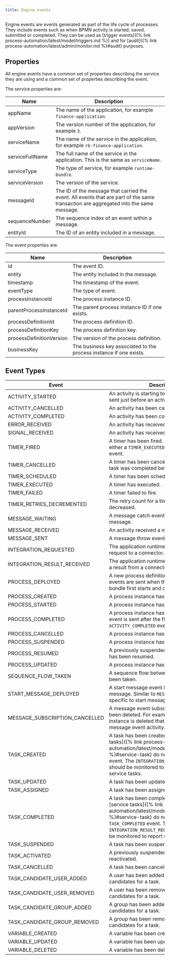 ```yaml
---
title: Engine events
---
```


Engine events are events generated as part of the life cycle of processes. They include events such as when BPMN activity is started, saved, submitted or completed. They can be used as [trigger events]({% link process-automation/latest/model/triggers.md %}) and for [audit]({% link process-automation/latest/admin/monitor.md %}#audit) purposes.

## Properties

All engine events have a common set of properties describing the service they are using and a common set of properties describing the event.

The service properties are:

| Name | Description |
| ---- | ----------- |
|  appName  | The name of the application, for example `finance-application`. |
|  appVersion  | The version number of the application, for example `3`.  |
|  serviceName  | The name of the service in the application, for example `rb-finance-application`.  |
|  serviceFullName  | The full name of the service in the application. This is the same as `serviceName`. |
|  serviceType  | The type of service, for example `runtime-bundle`.  |
|  serviceVersion  | The version of the service. |
|  messageId  | The ID of the message that carried the event. All events that are part of the same transaction are aggregated into the same message. |
|  sequenceNumber  | The sequence index of an event within a message. |
|  entityId  | The ID of an entity included in a message. |

The event properties are:

| Name | Description |
|------|-------------|
| id | The event ID. |
| entity | The entity included in the message. |
| timestamp | The timestamp of the event. |
| eventType | The type of event. |
| processInstanceId | The process instance ID. |
| parentProcessInstanceId | The parent process instance ID if one exists. |
| processDefinitionId | The process definition ID. |
| processDefinitionKey | The process definition key. |
| processDefinitionVersion | The version of the process definition. |
| businessKey | The business key associated to the process instance if one exists. |

## Event Types

| Event | Description |
| ----- | ----------- |
| ACTIVITY_STARTED | An activity is starting to execute. This event is sent just before an activity is executed. |
| ACTIVITY_CANCELLED | An activity has been cancelled. |
| ACTIVITY_COMPLETED | An activity has been completed. |
| ERROR_RECEIVED | An activity has received an error event. |
| SIGNAL_RECEIVED | An activity has received a signal. |
| TIMER_FIRED | A timer has been fired. It will be followed by either a `TIMER_EXECUTED` or `TIMER_FAILED` event. |
| TIMER_CANCELLED | A timer has been cancelled, for example if a task was completed before the timer expired. |
| TIMER_SCHEDULED | A timer has been scheduled. |
| TIMER_EXECUTED | A timer has executed. |
| TIMER_FAILED | A timer failed to fire. |
| TIMER_RETRIES_DECREMENTED | The retry count for a timer has been decreased. |
| MESSAGE_WAITING | A message catch event is waiting to receive a message. |
| MESSAGE_RECEIVED | An activity received a message. |
| MESSAGE_SENT | A message throw event has sent a message. |
| INTEGRATION_REQUESTED | The application runtime bundle has sent a request to a connector. |
| INTEGRATION_RESULT_RECEIVED | The application runtime bundle has received a result from a connector. |
| PROCESS_DEPLOYED | A new process definition is available. These events are sent when the application runtime bundle first starts and on any restarts. |
| PROCESS_CREATED | A process instance has been created. |
| PROCESS_STARTED | A process instance has been started. |
| PROCESS_COMPLETED | A process instance has been completed. This event is sent after the final `ACTIVITY_COMPLETED` event is sent. |
| PROCESS_CANCELLED | A process instance has been cancelled. |
| PROCESS_SUSPENDED | A process instance has been suspended. |
| PROCESS_RESUMED | A previously suspended process instance has been resumed. |
| PROCESS_UPDATED | A process instance has been updated. |
| SEQUENCE_FLOW_TAKEN | A sequence flow between two activities has been taken. |
| START_MESSAGE_DEPLOYED | A start message event is waiting to catch a message. Similar to `MESSAGE_WAITING` but specific to start message events. |
| MESSAGE_SUBSCRIPTION_CANCELLED | A message event subscription entity has been deleted. For example, if a process instance is deleted that had an active catch message event activity. |
| TASK_CREATED | A task has been created. Note that [service tasks]({% link process-automation/latest/model/processes/bpmn.md %}#service-task) do not emit a `TASK_CREATED` event. The `INTEGRATION_REQUESTED` event should be monitored to report or track service tasks. |
| TASK_UPDATED | A task has been updated. |
| TASK_ASSIGNED | A task has been assigned. |
| TASK_COMPLETED | A task has been completed. Note that [service tasks]({% link process-automation/latest/model/processes/bpmn.md %}#service-task) do not emit a `TASK_COMPLETED` event. The `INTEGRATION_RESULT_RECEIVED` event should be monitored to report or track service tasks. |
| TASK_SUSPENDED | A task has been suspended. |
| TASK_ACTIVATED | A previously suspended task has been reactivated. |
| TASK_CANCELLED | A task has been cancelled. |
| TASK_CANDIDATE_USER_ADDED | A user has been added to the list of candidates for a task. |
| TASK_CANDIDATE_USER_REMOVED | A user has been removed from the list of candidates for a task. |
| TASK_CANDIDATE_GROUP_ADDED | A group has been added to the list of candidates for a task. |
| TASK_CANDIDATE_GROUP_REMOVED | A group has been removed from the list of candidates for a task. |
| VARIABLE_CREATED | A variable has been created. |
| VARIABLE_UPDATED | A variable has been updated. |
| VARIABLE_DELETED | A variable has been deleted. |
